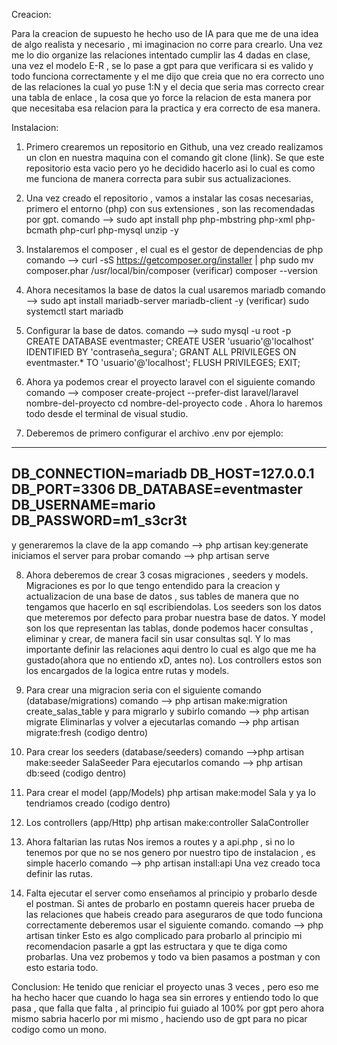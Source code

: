 Creacion:

Para la creacion de supuesto he hecho uso de IA para que me de una idea de algo realista y necesario , mi imaginacion no corre para crearlo. Una vez me lo dio organize las relaciones intentado cumplir las 4 dadas en clase, una vez el modelo E-R , se lo pase a gpt para que verificara si es valido y todo funciona correctamente y el me dijo que creia que no era correcto uno de las relaciones la cual yo puse 1:N y el decia que seria mas correcto crear una tabla de enlace , la cosa que yo force la relacion de esta manera por que necesitaba esa relacion para la practica y era correcto de esa manera.



Instalacion:

1. Primero crearemos un repositorio en Github, una vez creado realizamos un clon en nuestra maquina con el comando git clone (link). Se que este repositorio esta vacio pero yo he decidido hacerlo asi lo cual es como me funciona de manera correcta para subir sus actualizaciones. 
2. Una vez creado el repositorio , vamos a instalar las cosas necesarias, primero el entorno (php) con sus extensiones , son las recomendadas por gpt. 
comando --> sudo apt install php php-mbstring php-xml php-bcmath php-curl php-mysql unzip -y
3. Instalaremos el composer , el cual es el gestor de dependencias de php 
comando --> curl -sS https://getcomposer.org/installer | php
sudo mv composer.phar /usr/local/bin/composer
(verificar) composer --version
4. Ahora necesitamos la base de datos la cual usaremos mariadb
comando --> sudo apt install mariadb-server mariadb-client -y
(verificar) sudo systemctl start mariadb
5. Configurar la base de datos.
comando --> sudo mysql -u root -p
CREATE DATABASE eventmaster;
CREATE USER 'usuario'@'localhost' IDENTIFIED BY 'contraseña_segura';
GRANT ALL PRIVILEGES ON eventmaster.* TO 'usuario'@'localhost';
FLUSH PRIVILEGES;
EXIT;

6. Ahora ya podemos crear el proyecto laravel con el siguiente comando 
comando --> composer create-project --prefer-dist laravel/laravel nombre-del-proyecto
cd nombre-del-proyecto
code .
Ahora lo haremos todo desde el terminal de visual studio.

7. Deberemos de primero configurar el archivo .env  por ejemplo:
----------------------------
DB_CONNECTION=mariadb
DB_HOST=127.0.0.1
DB_PORT=3306
DB_DATABASE=eventmaster
DB_USERNAME=mario
DB_PASSWORD=m1_s3cr3t
----------------------------
y generaremos la clave de la app
comando --> php artisan key:generate
iniciamos el server para probar
comando --> php artisan serve

8. Ahora deberemos de crear 3 cosas migraciones , seeders y models. Migraciones es por lo que tengo entendido para la creacion y actualizacion de una base de datos , sus tables de manera que no tengamos que hacerlo en sql escribiendolas. Los seeders son los datos que meteremos por defecto para probar nuestra base de datos. Y model son los que representan las tablas, donde podemos hacer consultas , eliminar y crear, de manera facil sin usar consultas sql. Y lo mas importante definir las relaciones aqui dentro lo cual es algo que me ha gustado(ahora que no entiendo xD, antes no). Los controllers estos son los encargados de la logica entre rutas y models.

9. Para crear una migracion seria con el siguiente comando (database/migrations)
comando --> php artisan make:migration create_salas_table
y para migrarlo y subirlo
comando --> php artisan migrate
Eliminarlas y volver a ejecutarlas
comando --> php artisan migrate:fresh
(codigo dentro)

10. Para crear los seeders (database/seeders)
comando -->php artisan make:seeder SalaSeeder
Para ejecutarlos
comando --> php artisan db:seed
(codigo dentro)

11. Para crear el model (app/Models)
php artisan make:model Sala
y ya lo tendriamos creado
(codigo dentro)

12. Los controllers (app/Http)
php artisan make:controller SalaController

13. Ahora faltarian las rutas
Nos iremos a routes y a api.php , si no lo tenemos por que no se nos genero por nuestro tipo de instalacion , es simple hacerlo
comando --> php artisan install:api
Una vez creado toca definir las rutas.

14. Falta ejecutar el server como enseñamos al principio y probarlo desde el postman. Si antes de probarlo en postamn quereis hacer prueba de las relaciones que habeis creado para aseguraros de que todo funciona correctamente deberemos usar el siguiente comando.
comando --> php artisan tinker
Esto es algo complicado para probarlo al principio mi recomendacion pasarle a gpt las estructara y que te diga como probarlas.
Una vez probemos y todo va bien pasamos a postman y con esto estaria todo. 

Conclusion:
He tenido que reniciar el proyecto unas 3 veces , pero eso me ha hecho hacer que cuando lo haga sea sin errores y entiendo todo lo que pasa , que falla que falta , al principio fui guiado al 100% por gpt pero ahora mismo sabria hacerlo por mi mismo , haciendo uso de gpt para no picar codigo como un mono.

